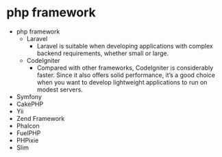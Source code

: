 # php framework 
  * php framework  
      * Laravel
          * Laravel is suitable when developing applications with complex backend requirements, whether small or large.
      * CodeIgniter
          * Compared with other frameworks, CodeIgniter is considerably faster. Since it also offers solid performance, it’s a good choice when you want to develop lightweight  applications to run on modest servers.   
  * Symfony
  * CakePHP
  * Yii
  * Zend Framework
  * Phalcon
  * FuelPHP
  * PHPixie
  * Slim
